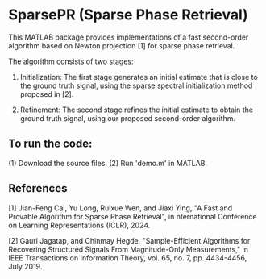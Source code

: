 # SparsePR (Sparse Phase Retrieval)

This MATLAB package provides implementations of a fast second-order algorithm based on Newton projection [1] for sparse phase retrieval.

The algorithm consists of two stages:

1. Initialization: The first stage generates an initial estimate that is close to the ground truth signal, using the sparse spectral initialization method proposed in [2].

2. Refinement: The second stage refines the initial estimate to obtain the ground truth signal, using our proposed second-order algorithm.


## To run the code:
(1) Download the source files.
(2) Run 'demo.m' in MATLAB.


## References
[1] Jian-Feng Cai, Yu Long, Ruixue Wen, and Jiaxi Ying, "A Fast and Provable Algorithm for Sparse Phase Retrieval", in nternational Conference on Learning Representations (ICLR), 2024.

[2] Gauri Jagatap, and Chinmay Hegde, "Sample-Efficient Algorithms for Recovering Structured Signals From Magnitude-Only Measurements," in IEEE Transactions on Information Theory, vol. 65, no. 7, pp. 4434-4456, July 2019.
